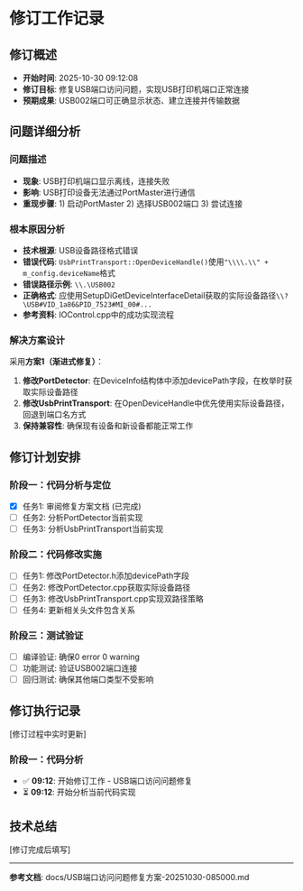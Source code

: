 # 修订工作记录

## 修订概述
- **开始时间**: 2025-10-30 09:12:08
- **修订目标**: 修复USB端口访问问题，实现USB打印机端口正常连接
- **预期成果**: USB002端口可正确显示状态、建立连接并传输数据

## 问题详细分析
### 问题描述
- **现象**: USB打印机端口显示离线，连接失败
- **影响**: USB打印设备无法通过PortMaster进行通信
- **重现步骤**: 1) 启动PortMaster 2) 选择USB002端口 3) 尝试连接

### 根本原因分析
- **技术根源**: USB设备路径格式错误
- **错误代码**: `UsbPrintTransport::OpenDeviceHandle()`使用`"\\\\.\\" + m_config.deviceName`格式
- **错误路径示例**: `\\.\USB002`
- **正确格式**: 应使用SetupDiGetDeviceInterfaceDetail获取的实际设备路径`\\?\USB#VID_1a86&PID_7523#MI_00#...`
- **参考资料**: IOControl.cpp中的成功实现流程

### 解决方案设计
采用**方案1（渐进式修复）**：
1. **修改PortDetector**: 在DeviceInfo结构体中添加devicePath字段，在枚举时获取实际设备路径
2. **修改UsbPrintTransport**: 在OpenDeviceHandle中优先使用实际设备路径，回退到端口名方式
3. **保持兼容性**: 确保现有设备和新设备都能正常工作

## 修订计划安排
### 阶段一：代码分析与定位
- [x] 任务1: 审阅修复方案文档 (已完成)
- [ ] 任务2: 分析PortDetector当前实现
- [ ] 任务3: 分析UsbPrintTransport当前实现

### 阶段二：代码修改实施
- [ ] 任务1: 修改PortDetector.h添加devicePath字段
- [ ] 任务2: 修改PortDetector.cpp获取实际设备路径
- [ ] 任务3: 修改UsbPrintTransport.cpp实现双路径策略
- [ ] 任务4: 更新相关头文件包含关系

### 阶段三：测试验证
- [ ] 编译验证: 确保0 error 0 warning
- [ ] 功能测试: 验证USB002端口连接
- [ ] 回归测试: 确保其他端口类型不受影响

## 修订执行记录
[修订过程中实时更新]

### 阶段一：代码分析
- ✅ **09:12**: 开始修订工作 - USB端口访问问题修复
- ⏳ **09:12**: 开始分析当前代码实现

## 技术总结
[修订完成后填写]

---
**参考文档**: docs/USB端口访问问题修复方案-20251030-085000.md
